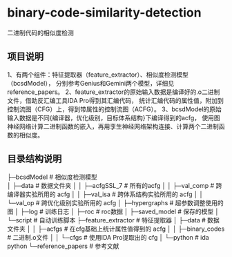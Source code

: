 # binary-code-similarity-detection
二进制代码的相似度检测

## 项目说明
1、有两个组件：特征提取器（feature_extractor）、相似度检测模型（bcsdModel），
分别参考Genius和Gemini两个模型，详细见reference_papers。
2、feature_extractor的原始输入数据是编译好的.o二进制文件，借助反汇编工具IDA Pro得到其汇编代码，
统计汇编代码的属性值，附加到控制流图（CFG）上，得到带属性的控制流图（ACFG）。
3、bcsdModel的原始输入数据是不同{编译器，优化级别，目标体系结构}下编译得到的acfg，
使用图神经网络计算二进制函数的嵌入，再用孪生神经网络架构连接、计算两个二进制函数的相似度。

## 目录结构说明
├─bcsdModel          # 相似度检测模型              
│  ├─data              # 数据文件夹
│  │  ├─acfgSSL_7        # 所有的acfg
│  │  ├─val_comp         # 跨编译器实验所用的 acfg
│  │  ├─val_isa          # 跨体系结构实验所用的 acfg
│  │  └─val_op           # 跨优化级别实验所用的 acfg
│  ├─hypergraphs       # 超参数调整使用的图
│  ├─log               # 训练日志
│  ├─roc               # roc数据
│  ├─saved_model       # 保存的模型
│  └─script            # 自动训练脚本
├─feature_extractor  # 特征提取器
│  ├─data              # 数据文件夹
│  │  ├─acfgs            # 在cfg基础上统计属性值得到的 acfg
│  │  ├─binary_codes     # 二进制.o文件
│  │  └─cfgs             # 使用IDA Pro提取出的 cfg
│  └─python            # ida python
└─reference_papers  # 参考文献
